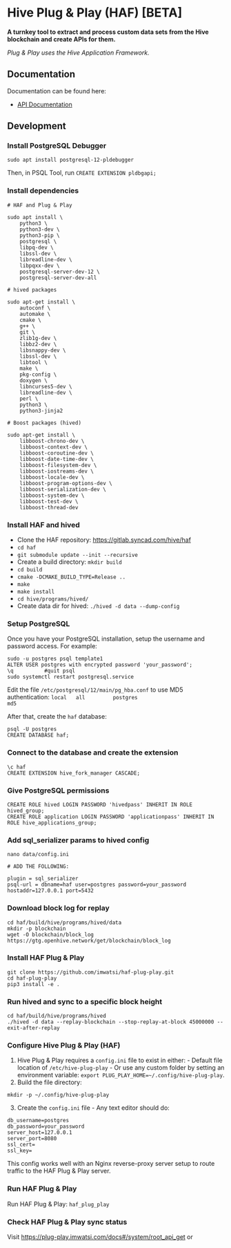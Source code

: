# Hive Plug & Play (HAF) [BETA]

**A turnkey tool to extract and process custom data sets from the Hive blockchain and create APIs for them.**

*Plug & Play uses the Hive Application Framework.*

## Documentation

Documentation can be found here:

- [API Documentation](https://plug-play.imwatsi.com/docs)

## Development

### Install PostgreSQL Debugger

`sudo apt install postgresql-12-pldebugger`

Then, in PSQL Tool, run `CREATE EXTENSION pldbgapi;`


### Install dependencies


```
# HAF and Plug & Play

sudo apt install \
    python3 \
    python3-dev \
    python3-pip \
    postgresql \
    libpq-dev \
    libssl-dev \
    libreadline-dev \
    libpqxx-dev \
    postgresql-server-dev-12 \
    postgresql-server-dev-all

# hived packages

sudo apt-get install \
    autoconf \
    automake \
    cmake \
    g++ \
    git \
    zlib1g-dev \
    libbz2-dev \
    libsnappy-dev \
    libssl-dev \
    libtool \
    make \
    pkg-config \
    doxygen \
    libncurses5-dev \
    libreadline-dev \
    perl \
    python3 \
    python3-jinja2

# Boost packages (hived)

sudo apt-get install \
    libboost-chrono-dev \
    libboost-context-dev \
    libboost-coroutine-dev \
    libboost-date-time-dev \
    libboost-filesystem-dev \
    libboost-iostreams-dev \
    libboost-locale-dev \
    libboost-program-options-dev \
    libboost-serialization-dev \
    libboost-system-dev \
    libboost-test-dev \
    libboost-thread-dev

```

### Install HAF and hived

- Clone the HAF repository: https://gitlab.syncad.com/hive/haf
- `cd haf`
- `git submodule update --init --recursive`
- Create a build directory: `mkdir build`
- `cd build`
- `cmake -DCMAKE_BUILD_TYPE=Release ..`
- `make`
- `make install`
- `cd hive/programs/hived/`
- Create data dir for hived: `./hived -d data --dump-config`


### Setup PostgreSQL

Once you have your PostgreSQL installation, setup the username and password access. For example:

```
sudo -u postgres psql template1
ALTER USER postgres with encrypted password 'your_password';
\q          #quit psql
sudo systemctl restart postgresql.service
```
Edit the file `/etc/postgresql/12/main/pg_hba.conf` to use MD5 authentication: `local   all         postgres                          md5`

After that, create the `haf` database:

```
psql -U postgres
CREATE DATABASE haf;
```
### Connect to the database and create the extension

```
\c haf
CREATE EXTENSION hive_fork_manager CASCADE;
```

### Give PostgreSQL permissions

```
CREATE ROLE hived LOGIN PASSWORD 'hivedpass' INHERIT IN ROLE hived_group;
CREATE ROLE application LOGIN PASSWORD 'applicationpass' INHERIT IN ROLE hive_applications_group;
```


### Add sql_serializer params to hived config

```
nano data/config.ini

# ADD THE FOLLOWING:

plugin = sql_serializer
psql-url = dbname=haf user=postgres password=your_password hostaddr=127.0.0.1 port=5432
```

### Download block log for replay

```
cd haf/build/hive/programs/hived/data
mkdir -p blockchain
wget -O blockchain/block_log https://gtg.openhive.network/get/blockchain/block_log
```

### Install HAF Plug & Play

```
git clone https://github.com/imwatsi/haf-plug-play.git
cd haf-plug-play
pip3 install -e .
```

### Run hived and sync to a specific block height

```
cd haf/build/hive/programs/hived
./hived -d data --replay-blockchain --stop-replay-at-block 45000000 --exit-after-replay
```

### Configure Hive Plug & Play (HAF)
  1. Hive Plug & Play requires a `config.ini` file to exist in either:
    - Default file location of `/etc/hive-plug-play` 
    - Or use any custom folder by setting an environment variable: `export PLUG_PLAY_HOME=~/.config/hive-plug-play`.
  2. Build the file directory:
  ```
  mkdir -p ~/.config/hive-plug-play
  ```
  3. Create the `config.ini` file 
    - Any text editor should do:
  ```
  db_username=postgres
  db_password=your_password
  server_host=127.0.0.1
  server_port=8080
  ssl_cert=
  ssl_key=
  ```

  This config works well with an Nginx reverse-proxy server setup to route traffic to the HAF Plug & Play server.

### Run HAF Plug & Play

Run HAF Plug & Play: `haf_plug_play`

### Check HAF Plug & Play sync status

Visit https://plug-play.imwatsi.com/docs#/system/root_api_get or
